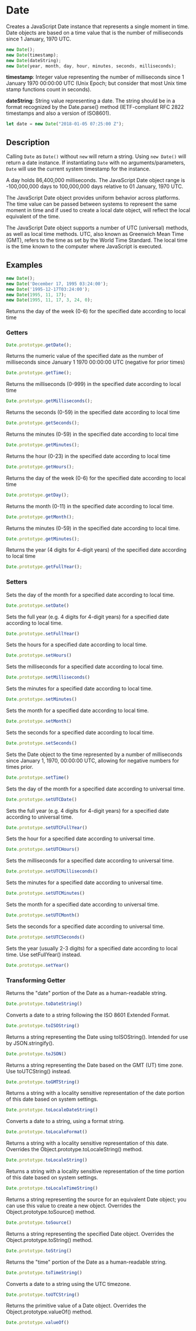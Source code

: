 # Date

Creates a JavaScript Date instance that represents a single moment in time. Date objects are based on a time value that is the number of milliseconds since 1 January, 1970 UTC.

```js
new Date();
new Date(timestamp);
new Date(dateString);
new Date(year, month, day, hour, minutes, seconds, milliseconds);
```

**timestamp**: Integer value representing the number of milliseconds since 1 January 1970 00:00:00 UTC (Unix Epoch; but consider that most Unix time stamp functions count in seconds).

**dateString**: String value representing a date. The string should be in a format recognized by the Date.parse() method (IETF-compliant RFC 2822 timestamps and also a version of ISO8601). 

```js
let date = new Date("2018-01-05 07:25:00 Z");
```

## Description

Calling `Date` as `Date()` without `new` will return a string. Using `new Date()` will return a date instance. If instantiating `Date` with no arguments/parameters, `Date` will use the current system timestamp for the instance.

A day holds 86,400,000 milliseconds. The JavaScript Date object range is -100,000,000 days to 100,000,000 days relative to 01 January, 1970 UTC.

The JavaScript Date object provides uniform behavior across platforms. The time value can be passed between systems to represent the same moment in time and if used to create a local date object, will reflect the local equivalent of the time.

The JavaScript Date object supports a number of UTC (universal) methods, as well as local time methods. UTC, also known as Greenwich Mean Time (GMT), refers to the time as set by the World Time Standard. The local time is the time known to the computer where JavaScript is executed.

## Examples

```js
new Date();
new Date('December 17, 1995 03:24:00');
new Date('1995-12-17T03:24:00');
new Date(1995, 11, 17);
new Date(1995, 11, 17, 3, 24, 0);
```

Returns the day of the week (0-6) for the specified date according to local time

### Getters

```js
Date.prototype.getDate();
```

Returns the numeric value of the specified date as the number of milliseconds since January 1 1970 00:00:00 UTC (negative for prior times)

```js
Date.prototype.getTime();
```

Returns the milliseconds (0-999) in the specified date according to local time

```js
Date.prototype.getMilliseconds();
```

Returns the seconds (0-59) in the specified date according to local time

```js
Date.prototype.getSeconds();
```

Returns the minutes (0-59) in the specified date according to local time

```js
Date.prototype.getMinutes();
```

Returns the hour (0-23) in the specified date according to local time

```js
Date.prototype.getHours();
```

Returns the day of the week (0-6) for the specified date according to local time

```js
Date.prototype.getDay();
```

Returns the month (0-11) in the specified date according to local time.

```js
Date.prototype.getMonth();
```

Returns the minutes (0-59) in the specified date according to local time.

```js
Date.prototype.getMinutes();
```

Returns the year (4 digits for 4-digit years) of the specified date according to local time

```js
Date.prototype.getFullYear();
```


### Setters

Sets the day of the month for a specified date according to local time.

```js
Date.prototype.setDate()
```

Sets the full year (e.g. 4 digits for 4-digit years) for a specified date according to local time.

```js
Date.prototype.setFullYear()
```

Sets the hours for a specified date according to local time.

```js
Date.prototype.setHours()
```

Sets the milliseconds for a specified date according to local time.

```js
Date.prototype.setMilliseconds()
```

Sets the minutes for a specified date according to local time.

```js
Date.prototype.setMinutes()
```

Sets the month for a specified date according to local time.

```js
Date.prototype.setMonth()
```

Sets the seconds for a specified date according to local time.

```js
Date.prototype.setSeconds()
```

Sets the Date object to the time represented by a number of milliseconds since January 1, 1970, 00:00:00 UTC, allowing for negative numbers for times prior.

```js
Date.prototype.setTime()
```

Sets the day of the month for a specified date according to universal time.

```js
Date.prototype.setUTCDate()
```

Sets the full year (e.g. 4 digits for 4-digit years) for a specified date according to universal time.

```js
Date.prototype.setUTCFullYear()
```

Sets the hour for a specified date according to universal time.

```js
Date.prototype.setUTCHours()
```

Sets the milliseconds for a specified date according to universal time.

```js
Date.prototype.setUTCMilliseconds()
```

Sets the minutes for a specified date according to universal time.

```js
Date.prototype.setUTCMinutes()
```

Sets the month for a specified date according to universal time.

```js
Date.prototype.setUTCMonth()
```

Sets the seconds for a specified date according to universal time.

```js
Date.prototype.setUTCSeconds()
```

Sets the year (usually 2-3 digits) for a specified date according to local time. Use setFullYear() instead. 

```js
Date.prototype.setYear()
```

### Transforming Getter


Returns the "date" portion of the Date as a human-readable string.

```js
Date.prototype.toDateString()
```

Converts a date to a string following the ISO 8601 Extended Format.

```js
Date.prototype.toISOString()
```

Returns a string representing the Date using toISOString(). Intended for use by JSON.stringify().

```js
Date.prototype.toJSON()
```

Returns a string representing the Date based on the GMT (UT) time zone. Use toUTCString() instead.

```js
Date.prototype.toGMTString()
```

Returns a string with a locality sensitive representation of the date portion of this date based on system settings.

```js
Date.prototype.toLocaleDateString()
```

Converts a date to a string, using a format string.

```js
Date.prototype.toLocaleFormat()
```

Returns a string with a locality sensitive representation of this date. Overrides the Object.prototype.toLocaleString() method.

```js
Date.prototype.toLocaleString()
```

Returns a string with a locality sensitive representation of the time portion of this date based on system settings.

```js
Date.prototype.toLocaleTimeString()
```

Returns a string representing the source for an equivalent Date object; you can use this value to create a new object. Overrides the Object.prototype.toSource() method.

```js
Date.prototype.toSource()
```

Returns a string representing the specified Date object. Overrides the Object.prototype.toString() method.

```js
Date.prototype.toString()
```

Returns the "time" portion of the Date as a human-readable string.

```js
Date.prototype.toTimeString()
```

Converts a date to a string using the UTC timezone.

```js
Date.prototype.toUTCString()
```

Returns the primitive value of a Date object. Overrides the Object.prototype.valueOf() method.

```js
Date.prototype.valueOf()
```